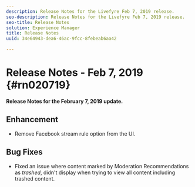 ```yaml
---
description: Release Notes for the Livefyre Feb 7, 2019 release.
seo-description: Release Notes for the Livefyre Feb 7, 2019 release.
seo-title: Release Notes
solution: Experience Manager
title: Release Notes
uuid: 34e64943-dea6-46ac-9fcc-8febeab6aa42

---
```


# Release Notes - Feb 7, 2019 {#rn020719}

**Release Notes for the February 7, 2019 update.**

## Enhancement

* Remove Facebook stream rule option from the UI.

## Bug Fixes

* Fixed an issue where content marked by Moderation Recommendations as *trashed*, didn't display when trying to view all content including trashed content.
